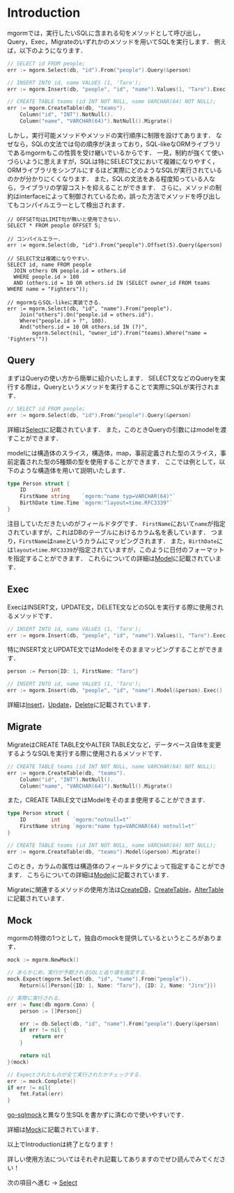 # Introduction

mgormでは，実行したいSQLに含まれる句をメソッドとして呼び出し，Query，Exec，Migrateのいずれかのメソッドを用いてSQLを実行します．
例えば，以下のようになります．

```go
// SELECT id FROM people;
err := mgorm.Select(db, "id").From("people").Query(&person)

// INSERT INTO id, name VALUES (1, 'Taro');
err := mgorm.Insert(db, "people", "id", "name").Values(1, "Taro").Exec()

// CREATE TABLE teams (id INT NOT NULL, name VARCHAR(64) NOT NULL);
err := mgorm.CreateTable(db, "teams").
    Column("id", "INT").NotNull().
    Column("name", "VARCHAR(64)").NotNull().Migrate()
```

しかし，実行可能メソッドやメソッドの実行順序に制限を設けてあります．
なぜなら，SQLの文法では句の順序が決まっており，SQL-likeなORMライブラリであるmgormもこの性質を受け継いでいるからです．
一見，制約が強くて使いづらいように思えますが，SQLは特にSELECT文において複雑になりやすく，ORMライブラリをシンプルにするほど実際にどのようなSQLが実行されているのかが分かりにくくなります．
また，SQLの文法をある程度知っている人なら，ライブラリの学習コストを抑えることができます．
さらに，メソッドの制約はinterfaceによって制御されているため，誤った方法でメソッドを呼び出してもコンパイルエラーとして検出されます．

```
// OFFSET句はLIMIT句が無いと使用できない．
SELECT * FROM people OFFSET 5;

// コンパイルエラー．
err := mgorm.Select(db, "id").From("people").Offset(5).Query(&person)

// SELECT文は複雑になりやすい．
SELECT id, name FROM people
  JOIN others ON people.id = others.id
  WHERE people.id > 100
  AND (others.id = 10 OR others.id IN (SELECT owner_id FROM teams WHERE name = "Fighters"));

// mgormならSQL-likeに実装できる．
err := mgorm.Select(db, "id", "name").From("people").
    Join("others").On("people.id = others.id").
    Where("people.id > ?", 100).
    And("others.id = 10 OR others.id IN (?)",
        mgorm.Select(nil, "owner_id").From("teams).Where("name = 'Fighters'"))
```


## Query
まずはQueryの使い方から簡単に紹介いたします．
SELECT文などのQueryを実行する際は，Queryというメソッドを実行することで実際にSQLが実行されます．

```go
// SELECT id FROM people;
err := mgorm.Select(db, "id").From("people").Query(&person)
```

詳細は[Select]()に記載されています．
また，このときQueryの引数にはmodelを渡すことができます．

modelには構造体のスライス，構造体，map，事前定義された型のスライス，事前定義された型の5種類の型を使用することができます．
ここでは例として，以下のような構造体を用いて説明いたします．

```go
type Person struct {
    ID        int
	FirstName string    `mgorm:"name typ=VARCHAR(64)"`
	BirthDate time.Time `mgorm:"layout=time.RFC3339"`
}
```

注目していただきたいのがフィールドタグです．
`FirstName`において`name`が指定されていますが，これはDBのテーブルにおけるカラム名を表しています．
つまり，`FirstName`は`name`というカラムにマッピングされます．
また，`BirthDate`には`layout=time.RFC3339`が指定されていますが，このように日付のフォーマットを指定することができます．
これらについての詳細は[Model]()に記載されています．


## Exec
ExecはINSERT文，UPDATE文，DELETE文などのSQLを実行する際に使用されるメソッドです．

```go
// INSERT INTO id, name VALUES (1, 'Taro');
err := mgorm.Insert(db, "people", "id", "name").Values(1, "Taro").Exec()
```

特にINSERT文とUPDATE文ではModelをそのままマッピングすることができます．

```go
person := Person{ID: 1, FirstName: "Taro"}

// INSERT INTO id, name VALUES (1, 'Taro');
err := mgorm.Insert(db, "people", "id", "name").Model(&person).Exec()
```

詳細は[Insert]()，[Update]()，[Delete]()に記載されています．


## Migrate
MigrateはCREATE TABLE文やALTER TABLE文など，データベース自体を変更するようなSQLを実行する際に使用されるメソッドです．

```go
// CREATE TABLE teams (id INT NOT NULL, name VARCHAR(64) NOT NULL);
err := mgorm.CreateTable(db, "teams").
    Column("id", "INT").NotNull().
    Column("name", "VARCHAR(64)").NotNull().Migrate()
```

また，CREATE TABLE文ではModelをそのまま使用することができます．

```go
type Person struct {
    ID        int    `mgorm:"notnull=t"`
    FirstName string `mgorm:"name typ=VARCHAR(64) notnull=t"`
}

// CREATE TABLE teams (id INT NOT NULL, name VARCHAR(64) NOT NULL);
err := mgorm.CreateTable(db, "teams").Model(&person).Migrate()
```

このとき，カラムの属性は構造体のフィールドタグによって指定することができます．
こちらについての詳細は[Model]()に記載されています．

Migrateに関連するメソッドの使用方法は[CreateDB]()，[CreateTable]()，[AlterTable]()に記載されています．


## Mock
mgormの特徴の1つとして，独自のmockを提供しているというところがあります．

```go
mock := mgorm.NewMock()

// あらかじめ，実行が予期されるSQLと返り値を指定する．
mock.Expect(mgorm.Select(db, "id", "name").From("people")).
    Return(&[]Person{{ID: 1, Name: "Taro"}, {ID: 2, Name: "Jiro"}})

// 実際に実行される．
err := func(db mgorm.Conn) {
    person := []Person{}

    err := db.Select(db, "id", "name").From("people").Query(&person)
    if err != nil {
        return err
    }

    return nil
}(mock)

// Expectされたものが全て実行されたかチェックする．
err := mock.Complete()
if err != nil{
    fmt.Fatal(err)
}
```

[go-sqlmock](https://github.com/DATA-DOG/go-sqlmock)と異なり生SQLを書かずに済むので使いやすいです．

詳細は[Mock]()に記載されています．


以上でIntroductionは終了となります！

詳しい使用方法についてはそれぞれ記載してありますのでぜひ読んでみてください！


次の項目ヘ進む -> [Select]()
